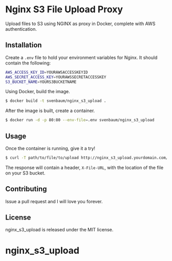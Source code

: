# Nginx S3 File Upload Proxy
Upload files to S3 using NGINX as proxy in Docker, complete with AWS authentication.

## Installation

Create a `.env` file to hold your environment variables for Nginx. It should contain the following:
```bash
AWS_ACCESS_KEY_ID=YOURAWSACCESSKEYID
AWS_SECRET_ACCESS_KEY=YOURAWSSECRETACCESSKEY
S3_BUCKET_NAME=YOURS3BUCKETNAME
```

Using Docker, build the image.
```bash
$ docker build -t svenbaum/nginx_s3_upload .
```

After the image is built, create a container.
```bash
$ docker run -d -p 80:80 --env-file=.env svenbaum/nginx_s3_upload
```

## Usage

Once the container is running, give it a try!
```bash
$ curl -T path/to/file/to/upload http://nginx_s3_upload.yourdomain.com/uploads/entity/property/filename.extension
```

The response will contain a header, `X-File-URL`, with the location of the file on your S3 bucket.

## Contributing

Issue a pull request and I will love you forever.

## License

nginx_s3_upload is released under the MIT license.
# nginx_s3_upload
